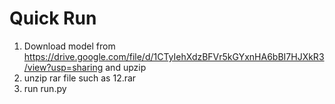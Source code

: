 # Quick Run  
1. Download model from https://drive.google.com/file/d/1CTyIehXdzBFVr5kGYxnHA6bBI7HJXkR3/view?usp=sharing and upzip  
2. unzip rar file such as 12.rar  
3. run run.py
